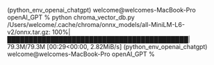 (python_env_openai_chatgpt) welcome@welcomes-MacBook-Pro openAI_GPT % python chroma_vector_db.py
/Users/welcome/.cache/chroma/onnx_models/all-MiniLM-L6-v2/onnx.tar.gz: 100%|██████████████████████████████████████████| 79.3M/79.3M [00:29<00:00, 2.82MiB/s]
(python_env_openai_chatgpt) welcome@welcomes-MacBook-Pro openAI_GPT %

